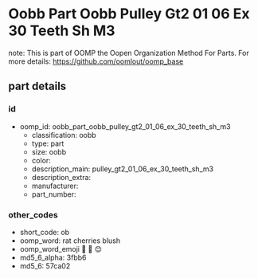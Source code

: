 # Oobb Part Oobb Pulley Gt2 01 06 Ex 30 Teeth Sh M3  

note: This is part of OOMP the Oopen Organization Method For Parts. For more details: https://github.com/oomlout/oomp_base

##  part details





### id
* oomp_id: oobb_part_oobb_pulley_gt2_01_06_ex_30_teeth_sh_m3
  * classification: oobb
  * type: part
  * size: oobb
  * color: 
  * description_main: pulley_gt2_01_06_ex_30_teeth_sh_m3
  * description_extra: 
  * manufacturer: 
  * part_number: 

### other_codes
* short_code: ob
* oomp_word: rat cherries blush
* oomp_word_emoji :rat: :cherries: :blush:
* md5_6_alpha: 3fbb6
* md5_6: 57ca02